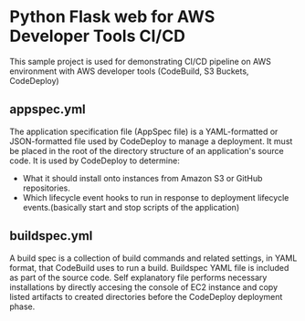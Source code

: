 # Python Flask web for AWS Developer Tools CI/CD
This sample project is used for demonstrating CI/CD pipeline on AWS environment with AWS developer tools (CodeBuild, S3 Buckets, CodeDeploy)

## appspec.yml
The application specification file (AppSpec file) is a YAML-formatted or JSON-formatted file used by CodeDeploy to manage a deployment. It must be placed in the root of the directory structure of an application's source code. It is used by CodeDeploy to determine:
* What it should install onto instances from Amazon S3 or GitHub repositories.
* Which lifecycle event hooks to run in response to deployment lifecycle events.(basically start and stop scripts of the application)

## buildspec.yml
A build spec is a collection of build commands and related settings, in YAML format, that CodeBuild uses to run a build. Buildspec YAML file is included as part of the source code. Self explanatory file performs necessary installations by directly accesing the console of EC2 instance and copy listed artifacts to created directories before the CodeDeploy deployment phase.
